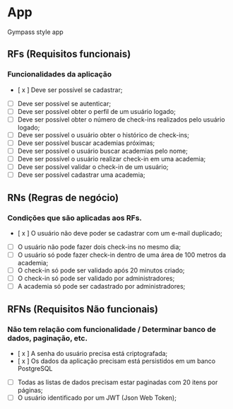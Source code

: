 # App

Gympass style app

## RFs (Requisitos funcionais)
### Funcionalidades da aplicação
- [ x ] Deve ser possível se cadastrar;
- [  ] Deve ser possível se autenticar;
- [  ] Deve ser possível obter o perfil de um usuário logado;
- [  ] Deve ser possível obter o número de check-ins realizados pelo usuário logado;
- [  ] Deve ser possível o usuário obter o histórico de check-ins;
- [  ] Deve ser possível buscar academias próximas;
- [  ] Deve ser possível o usuário buscar academias pelo nome;
- [  ] Deve ser possível o usuário realizar check-in em uma academia;
- [  ] Deve ser possível validar o check-in de um usuário;
- [  ] Deve ser possível cadastrar uma academia;

## RNs (Regras de negócio)
### Condições que são aplicadas aos RFs.

- [ x ] O usuário não deve poder se cadastrar com um e-mail duplicado;
- [  ] O usuário não pode fazer dois check-ins no mesmo dia;
- [  ] O usuário só pode fazer check-in dentro de uma área de 100 metros da academia;
- [  ] O check-in só pode ser validado após 20 minutos criado;
- [  ] O check-in só pode ser validado por administradores;
- [  ] A academia só pode ser cadastrado por administradores;

## RFNs (Requisitos Não funcionais)
### Não tem relação com funcionalidade / Determinar banco de dados, paginação, etc.

- [ x ] A senha do usuário precisa está criptografada;
- [ x ] Os dados da aplicação precisam está persistidos em um banco PostgreSQL
- [  ] Todas as listas de dados precisam estar paginadas com 20 itens por páginas;
- [  ] O usuário identificado por um JWT (Json Web Token);
